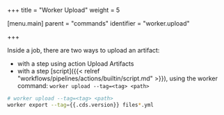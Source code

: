 +++
title = "Worker Upload"
weight = 5

[menu.main]
parent = "commands"
identifier = "worker.upload"

+++

Inside a job, there are two ways to upload an artifact:

* with a step using action Upload Artifacts
* with a step [script]({{< relref "workflows/pipelines/actions/builtin/script.md" >}}), using the worker command: `worker upload --tag=<tag> <path>`


```bash
# worker upload --tag=<tag> <path>
worker export --tag={{.cds.version}} files*.yml
```
